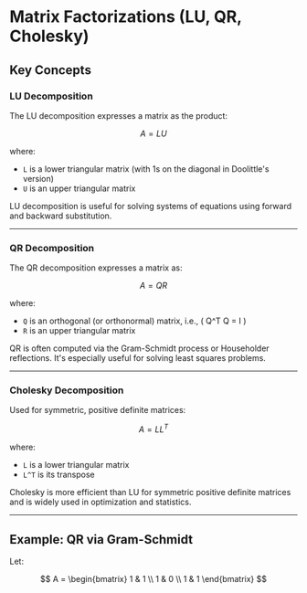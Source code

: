 # Matrix Factorizations (LU, QR, Cholesky)

## Key Concepts

### **LU Decomposition**

The LU decomposition expresses a matrix as the product:

$$
A = LU
$$

where:
- `L` is a lower triangular matrix (with 1s on the diagonal in Doolittle's version)
- `U` is an upper triangular matrix

LU decomposition is useful for solving systems of equations using forward and backward substitution.

---

### **QR Decomposition**

The QR decomposition expresses a matrix as:

$$
A = QR
$$

where:
- `Q` is an orthogonal (or orthonormal) matrix, i.e., \( Q^T Q = I \)
- `R` is an upper triangular matrix

QR is often computed via the Gram-Schmidt process or Householder reflections. It's especially useful for solving least squares problems.

---

### **Cholesky Decomposition**

Used for symmetric, positive definite matrices:

$$
A = LL^T
$$

where:
- `L` is a lower triangular matrix
- `L^T` is its transpose

Cholesky is more efficient than LU for symmetric positive definite matrices and is widely used in optimization and statistics.

---

## Example: QR via Gram-Schmidt

Let:

$$
A = \begin{bmatrix}
1 & 1 \\
1 & 0 \\
1 & 1
\end{bmatrix}
$$
